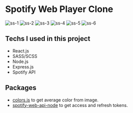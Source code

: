# Spotify Web Player Clone 

![ss-1](https://user-images.githubusercontent.com/62891039/139457202-debb9076-7711-4869-a396-fa38f56de14f.png)
![ss-2](https://user-images.githubusercontent.com/62891039/139457218-f2a854b6-68c3-4ab6-908e-2cdd18767599.png)
![ss-3](https://user-images.githubusercontent.com/62891039/139457230-5c671d2d-2b5a-4910-bfa1-acf0efe80150.png)
![ss-4](https://user-images.githubusercontent.com/62891039/139457238-d8bf973d-40d1-463c-92e0-03128ced4030.png)
![ss-5](https://user-images.githubusercontent.com/62891039/139457248-825a270c-e726-40c7-83d5-0dd1ddc87f7f.png)
![ss-6](https://user-images.githubusercontent.com/62891039/139457255-14ea322f-71ac-47e7-84a5-d454950c1a83.png)

## Techs I used in this project

* React.js
* SASS/SCSS
* Node.js
* Express.js
* Spotify API

## Packages
* [colors.js](https://www.npmjs.com/package/color.js) to get average color from image.
* [spotify-web-api-node](https://www.npmjs.com/package/spotify-web-api-node) to get access and refresh tokens.
